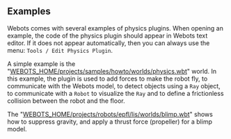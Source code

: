 ## Examples

Webots comes with several examples of physics plugins.
When opening an example, the code of the physics plugin should appear in Webots text editor.
If it does not appear automatically, then you can always use the menu: `Tools / Edit Physics Plugin`.

A simple example is the "[WEBOTS\_HOME/projects/samples/howto/worlds/physics.wbt](https://github.com/omichel/webots/tree/master/projects/samples/howto/worlds/physics.wbt)" world.
In this example, the plugin is used to add forces to make the robot fly, to communicate with the Webots model, to detect objects using a `Ray` object, to communicate with a `Robot` to visualize the `Ray` and to define a frictionless collision between the robot and the floor.

The "[WEBOTS\_HOME/projects/robots/epfl/lis/worlds/blimp.wbt](https://github.com/omichel/webots/tree/master/projects/robots/epfl/lis/worlds/blimp.wbt)" shows how to suppress gravity, and apply a thrust force (propeller) for a blimp model.
